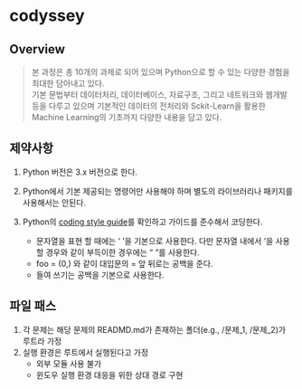 # codyssey

## Overview

> 본 과정은 총 10개의 과제로 되어 있으며 Python으로 할 수 있는 다양한 경험을 최대한 담아내고 있다. <br>
> 기본 문법부터 데이터처리, 데이터베이스, 자료구조, 그리고 네트워크와 웹개발 등을 다루고 있으며 기본적인 데이터의 전처리와 Sckit-Learn을 활용한 Machine Learning의 기초까지 다양한 내용을 담고 있다.

## 제약사항

1. Python 버전은 3.x 버전으로 한다.
2. Python에서 기본 제공되는 명령어만 사용해야 하며 별도의 라이브러리나 패키지를 사용해서는 안된다.
3. Python의 [coding style guide](https://peps.python.org/pep-0008/)를 확인하고 가이드를 준수해서 코딩한다.

   - 문자열을 표현 할 때에는 ‘ ’을 기본으로 사용한다. 다만 문자열 내에서 ‘을 사용할 경우와 같이 부득이한 경우에는 “ “를 사용한다.
   - foo = (0,) 와 같이 대입문의 = 앞 뒤로는 공백을 준다.
   - 들여 쓰기는 공백을 기본으로 사용한다.

## 파일 패스

1. 각 문제는 해당 문제의 READMD.md가 존재하는 폴더(e.g., /문제\_1, /문제\_2)가 루트라 가정
2. 실행 환경은 루트에서 실행된다고 가정
   - 외부 모듈 사용 불가
   - 윈도우 실행 환경 대응을 위한 상대 경로 구현
